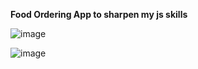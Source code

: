 **Food Ordering App to sharpen my js skills** 


![image](https://github.com/user-attachments/assets/ad1b2888-7aed-4ec8-942b-0af99c9b5b9b)

![image](https://github.com/user-attachments/assets/dd95a82a-5cf0-47b4-9f4c-b16dba38b6bb)
